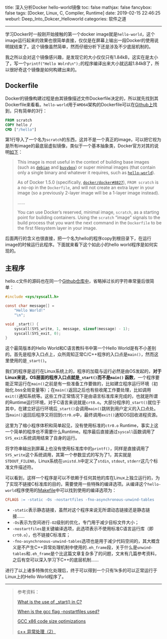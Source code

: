 title: 深入分析Docker hello-world镜像
toc: false
mathjax: false
fancybox: false
tags: [Docker, Linux, C, Compiler, Runtime]
date: 2019-02-15 22:46:25
weburl: Deep_Into_Dokcer_Helloworld
categories: 软件之道

---

学习Docker时一般刚开始接触的第一个docker image就是`hello-world`，这个image运行起来的效果也很简单直接，仅仅是在屏幕上输出一段Docker的使用说明就结束了。这个镜像虽然简单，然而仔细分析下还是涉及不少底层机制的。

<!--more-->

我之所以会对这个镜像感兴趣，是发现它的大小仅仅只有1.84kB，这实在是太小了，写一个`printf("Hello Wolrd\n");`的程序编译出来大小就远超1.84kB了，所以很好奇这个镜像是如何构建出来的。

## Dockerfile

Docker的镜像构建过程是由其镜像描述文件Dockerfile决定的，所以就先找到其Dockerfile来看看。`hello-world`用于`AMD64`架构的Dockerfile可以在[Github上](https://github.com/docker-library/hello-world/blob/b715c35271f1d18832480bde75fe17b93db26414/amd64/hello-world/Dockerfile)找到，只有简单的3行：

```dockerfile
FROM scratch
COPY hello /
CMD ["/hello"]
```

第1行导入了一个名为`scratch`的东西，这并不是一个真正的image，可以把它视为是所有image的最底层虚拟镜像，类似于一个基本抽象类，Docker官方对其的说明[如下](https://hub.docker.com/_/scratch)：

> This image is most useful in the context of building base images (such as [`debian`](https://registry.hub.docker.com/_/debian/) and [`busybox`](https://registry.hub.docker.com/_/busybox/)) or super minimal images (that contain only a single binary and whatever it requires, such as [`hello-world`](https://registry.hub.docker.com/_/hello-world/)).
>
> As of Docker 1.5.0 (specifically, [`docker/docker#8827`](https://github.com/docker/docker/pull/8827)), `FROM scratch` is a no-op in the `Dockerfile`, and will not create an extra layer in your image (so a previously 2-layer image will be a 1-layer image instead).
>
> ......
>
> You can use Docker’s reserved, minimal image, `scratch`, as a starting point for building containers. Using the `scratch` “image” signals to the build process that you want the next command in the `Dockerfile` to be the first filesystem layer in your image.

后面两行的含义也很直接，把一个名为hello的程序copy到根目录下，在运行image的时候运行此程序。下面就来看下这个如此小的hello world程序是如何实现的。

## 主程序

hello.c文件的源码也在同一个[Github仓库中](https://github.com/docker-library/hello-world/blob/master/hello.c)，省略掉过长的字符串常量后很简单：

```c
#include <sys/syscall.h>

const char message[] =
	"Hello World!"
	"\n";

void _start() {
	syscall(SYS_write, 1, message, sizeof(message) - 1);
	syscall(SYS_exit, 0);
}
```

这个最简版本的Hello World和C语言教科书中第一个Hello World是有不小差别的。首先是程序入口点上，众所周知正常C/C++程序的入口点是`main()`，然而这里使用的是`_start()`。

我们的程序是运行在Linux系统上的，程序的加载与运行必然是由OS发起的，**对于Linux来说，OS层面的程序入口点就是`_start()`而不是`main()` 函数**，一个程序要能正常运行在`main()`之前是有一些准备工作要做的，比如建立程序运行环境（初始化.bss全局变量等）；在`main()`返回之后也有些收尾工作要处理，比如调用`exit()`通知系统等。这些工作正常情况下是由语言标准库来完成的，也就是所谓的Runtime运行环境，对于C语言来说就是`crt0.o`。大部分程序的`_start()`就位于其中，在建立好运行环境后`_start()`会调用`main()`跳转到用户定义的入口点处。当`main()`返回后程序又将回到`ctr0.o`中，最终调用`exit()`通知OS回收进程资源。

这里为了缩小程序体积和简单起见，没有使用标准的`ctr0.o` Runtime，事实上这一个简单的程序也不需要什么Runtime。程序最后直接通过`syscall`函数调用了`SYS_exit`系统调用结束了自身的运行。

将字符串输出到屏幕上也没有使用标准库中的`printf()`，同样是直接调用了`SYS_write`这个系统调用，其第一个参数显式的写为了1，其实就是`STDOUT_FILENO`，Linux系统在`unistd.h`中定义了`stdin`, `stdout`, `stderr`这几个标准文件描述符。

可以看到，这样一个程序是可以不依赖于任何其他的库在Linux上独立运行的，为了实现不链接C标准库的目的，需要使用一些特殊的编译选项。从编译这个`hello-world`程序使用的[Makefile](https://github.com/docker-library/hello-world/blob/master/Makefile)中可以找到使用的编译选项为：

```makefile
CFLAGS := -static -Os -nostartfiles -fno-asynchronous-unwind-tables
```

- `-static`表示静态链接，虽然对这个程序来说无所谓动态链接还是静态链接……
- `-Os`表示为空间进行`-O2`级别的优化，专门用于减少目标文件大小；
- `-nostartfiles`是关键编译选项，此选项表示不使用标准C语言运行库（即`crt0.o`），也不链接C标准库；
- `-fno-asynchronous-unwind-tables`选项也是用于减少代码空间的，其大概含义是不产生C++异常处理机制中使用的`.eh_frame`段，关于什么是`unwind-tables`和`.eh_frame`是个比这篇文章复杂多了的问题，文末有几篇参考资料，之后有空可以深入学习下C++的底层机制……

进行了以上诸多特殊优化处理后，终于可以得到一个只有1k多的可以正常运行于Linux上的Hello World程序了。

---------

> 参考资料：
>
> [What is the use of _start() in C?](https://stackoverflow.com/questions/29694564/what-is-the-use-of-start-in-c)
>
> [When is the gcc flag -nostartfiles used?](https://stackoverflow.com/questions/43050089/when-is-the-gcc-flag-nostartfiles-used)
>
> [GCC x86 code size optimizations](https://software.intel.com/en-us/blogs/2013/01/17/x86-gcc-code-size-optimizations)
>
> [c++ 异常处理（2）](https://www.cnblogs.com/catch/p/3619379.html)